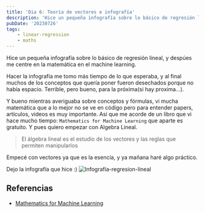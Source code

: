 ```yaml
---
title: 'Dia 6: Teoría de vectores e infografía'
description: 'Hice un pequeña infografía sobre lo básico de regresión lineal, y despúes me centre en la matemática en el machine learning'
pubDate: '20230726'
tags:
    - linear-regression
    - maths
---
```


Hice un pequeña infografía sobre lo básico de regresión lineal, y despúes me centre en la matemática en el machine learning.

Hacer la infografía me tomo más tiempo de lo que esperaba, y al final muchos de los conceptos que quería poner fueron desechados porque no había espacio. Terrible, pero bueno, para la próxima(si hay proxima...).

Y bueno mientras averiguaba sobre conceptos y fórmulas, vi mucha matemática que a lo mejor no se ve en código pero para entender papers, artículos, videos es muy importante. Así que me acorde de un libro que vi hace mucho tiempo: `Mathematics for Machine Learning` que aparte es gratuito. Y pues quiero empezar con Algebra Lineal.

> El álgebra lineal es el estudio de los vectores y las reglas que permiten manipularlos

Empecé con vectores ya que es la esencia, y ya mañana haré algo práctico.

Dejo la infografía que hice :)
![Infografía-regresion-lineal](/Infografía-Regresion-Lineal.png)

## Referencias

- [Mathematics for Machine Learning](https://mml-book.github.io)